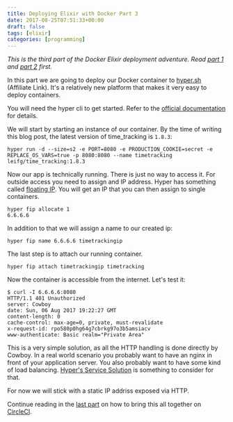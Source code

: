 ```yaml
---
title: Deploying Elixir with Docker Part 3
date: 2017-08-25T07:51:33+00:00
draft: false
tags: [elixir]
categories: [programming]
---
```


*This is the third part of the Docker Elixir deployment adventure. Read [part 1](__GHOST_URL__/deploying-elixir-projects-with-docker-and-distillery/) and [part 2](__GHOST_URL__/deploying-elixir-with-docker-part-2/) first.*

In this part we are going to deploy our Docker container to [hyper.sh](https://console.hyper.sh/register/invite/j6lwdRzl5duM1ar7jM4Ktgzj8rae9xIj) (Affiliate Link). It's a relatively new platform that makes it very easy to deploy containers.

You will need the hyper cli to get started. Refer to the [official documentation](https://docs.hyper.sh/GettingStarted/install.html) for details.

We will start by starting an instance of our container. By the time of writing this blog post, the latest version of time_tracking is `1.8.3`:

```shell
hyper run -d --size=s2 -e PORT=8080 -e PRODUCTION_COOKIE=secret -e REPLACE_OS_VARS=true -p 8080:8080 --name timetracking leifg/time_tracking:1.8.3
```


Now our app is technically running. There is just no way to access it. For outside access you need to assign and IP address. Hyper has something called  [floating IP](https://docs.hyper.sh/Feature/network/fip.html). You will get an IP that you can then assign to single containers.

```shell
hyper fip allocate 1
6.6.6.6
```


In addition to that we will assign a name to our created ip:

```shell
hyper fip name 6.6.6.6 timetrackingip
```


The last step is to attach our running container.

```shell
hyper fip attach timetrackingip timetracking
```


Now the container is accessible from the internet. Let's test it:

```shell
$ curl -I 6.6.6.6:8080
HTTP/1.1 401 Unauthorized
server: Cowboy
date: Sun, 06 Aug 2017 19:22:27 GMT
content-length: 0
cache-control: max-age=0, private, must-revalidate
x-request-id: rpo580p0hg64g7cbrkg97o3b5amsiacv
www-authenticate: Basic realm="Private Area"
```


This is a very simple solution, as all the HTTP handling is done directly by Cowboy. In a real world scenario you probably want to have an nginx in front of your application server. You also probably want to have some kind of load balancing. [Hyper's Service Solution](https://docs.hyper.sh/Feature/container/service.html) is something to consider for that.

For now we will stick with a static IP addriss exposed via HTTP.

Continue reading in the [last part](__GHOST_URL__/deploying-elixir-with-docker-part-4/) on how to bring this all together on [CircleCI](https://circleci.com).
